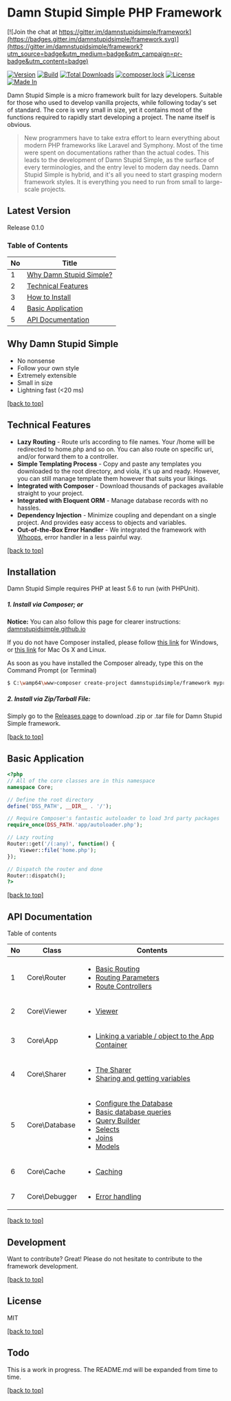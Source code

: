 # Damn Stupid Simple PHP Framework

[![Join the chat at https://gitter.im/damnstupidsimple/framework](https://badges.gitter.im/damnstupidsimple/framework.svg)](https://gitter.im/damnstupidsimple/framework?utm_source=badge&utm_medium=badge&utm_campaign=pr-badge&utm_content=badge)

[![Version](https://badge.fury.io/gh/damnstupidsimple%2Fframework.svg)](https://badge.fury.io/gh/damnstupidsimple%2Fframework)
[![Build](https://api.travis-ci.org/damnstupidsimple/framework.svg)](https://travis-ci.org/damnstupidsimple/framework)
[![Total Downloads](https://poser.pugx.org/damnstupidsimple/framework/downloads)](https://packagist.org/packages/damnstupidsimple/framework)
[![composer.lock](https://poser.pugx.org/damnstupidsimple/framework/composerlock)](https://packagist.org/packages/damnstupidsimple/framework)
[![License](https://img.shields.io/:license-mit-blue.svg)](https://github.com/damnstupidsimple/framework/blob/master/LICENSE)
[![Made In](https://img.shields.io/badge/made%20in-Malaysia-red.svg)](https://www.google.com/search?q=malaysia)

Damn Stupid Simple is a micro framework built for lazy developers. Suitable for those who used to develop vanilla projects, while following today's set of standard. The core is very small in size, yet it contains most of the functions required to rapidly start developing a project. The name itself is obvious.

> New programmers have to take extra effort to learn 
> everything about modern PHP frameworks like Laravel and Symphony. Most 
> of the time were spent on documentations rather than the actual codes.
> This leads to the development of Damn Stupid Simple, as the surface of
> every terminologies, and the entry level to modern day needs. 
> Damn Stupid Simple is hybrid, and it's all you need to start grasping
> modern framework styles. It is everything you need to run from small to large-scale projects.

Latest Version
----
Release 0.1.0

### Table of Contents
| No | Title                                              |
|----|----------------------------------------------------|
| 1  | [Why Damn Stupid Simple?](#why-damn-stupid-simple) |
| 2  | [Technical Features](#technical-features)          |
| 3  | [How to Install](#installation)                    |
| 4  | [Basic Application](#basic-application)            |
| 5  | [API Documentation](#api-documentation)            |


Why Damn Stupid Simple
----
  - No nonsense
  - Follow your own style
  - Extremely extensible
  - Small in size
  - Lightning fast (<20 ms)

[[back to top]](#table-of-contents)

Technical Features
----
  - **Lazy Routing** - Route urls according to file names. Your /home will be redirected to home.php and so on. You can also route on specific uri, and/or forward them to a controller.
  - **Simple Templating Process** - Copy and paste any templates you downloaded to the root directory, and viola, it's up and ready. However, you can still manage template them however that suits your likings.
  - **Integrated with Composer** - Download thousands of packages available straight to your project.
  - **Integrated with Eloquent ORM** - Manage database records with no hassles. 
  - **Dependency Injection** - Minimize coupling and dependant on a single project. And provides easy access to objects and variables.
  - **Out-of-the-Box Error Handler** - We integrated the framework with [Whoops](https://filp.github.io/whoops/), error handler in a less painful way.

[[back to top]](#table-of-contents)

Installation
----
Damn Stupid Simple requires PHP at least 5.6 to run (with PHPUnit). 

##### 1. Install via Composer; or

**Notice:** You can also follow this page for clearer instructions: 
[damnstupidsimple.github.io](https://damnstupidsimple.github.io/how-to-install.html)

If you do not have Composer installed, please follow [this link](https://getcomposer.org/doc/00-intro.md#using-the-installer) for Windows, or [this link](https://getcomposer.org/doc/00-intro.md#downloading-the-composer-executable) for Mac Os X and Linux.

As soon as you have installed the Composer already, type this on the Command Prompt (or Terminal)
```sh
$ C:\wamp64\www>composer create-project damnstupidsimple/framework myproject --no-dev
```

##### 2. Install via Zip/Tarball File:
Simply go to the [Releases page](https://github.com/damnstupidsimple/framework/releases) to download .zip or .tar file for Damn Stupid Simple framework.

[[back to top]](#table-of-contents)

Basic Application
----
```php
<?php
// All of the core classes are in this namespace
namespace Core;

// Define the root directory
define('DSS_PATH', __DIR__ . '/');

// Require Composer's fantastic autoloader to load 3rd party packages
require_once(DSS_PATH.'app/autoloader.php');

// Lazy routing
Router::get('/(:any)', function() {
	Viewer::file('home.php');
});

// Dispatch the router and done
Router::dispatch();
?>
```

[[back to top]](#table-of-contents)

API Documentation
----
Table of contents

| No | Class         | Contents |
|----|---------------|----------|
| 1  | Core\Router   | <ul><li>[Basic Routing](https://github.com/damnstupidsimple/framework/wiki/Core%5CRouter)</li><li>[Routing Parameters](https://github.com/damnstupidsimple/framework/wiki/Core%5CRouter#routing-parameters)</li><li>[Route Controllers](https://github.com/damnstupidsimple/framework/wiki/Core%5CRouter#route-controller)</li></ul> |
| 2  | Core\Viewer   | <ul><li>[Viewer](https://github.com/damnstupidsimple/framework/wiki/Core%5CViewer)</li></ul>         |
| 3  | Core\App      | <ul><li>[Linking a variable / object to the App Container](https://github.com/damnstupidsimple/framework/wiki/Core%5CApp)</li></ul>         |
| 4  | Core\Sharer   | <ul><li>[The Sharer](https://github.com/damnstupidsimple/framework/wiki/Core%5CSharer)</li><li>[Sharing and getting variables](https://github.com/damnstupidsimple/framework/wiki/Core%5CSharer#sharing-and-getting-variables)</li></ul>         |
| 5  | Core\Database | <ul><li>[Configure the Database](https://github.com/damnstupidsimple/framework/wiki/Core%5CDatabase)</li><li>[Basic database queries](https://github.com/damnstupidsimple/framework/wiki/Core%5CDatabase#raw-queries)</li><li>[Query Builder](https://github.com/damnstupidsimple/framework/wiki/Core%5CDatabase#query-builder)</li><li>[Selects](https://github.com/damnstupidsimple/framework/wiki/Core%5CDatabase#selects)</li><li>[Joins](https://github.com/damnstupidsimple/framework/wiki/Core%5CDatabase#joins)</li><li>[Models](https://github.com/damnstupidsimple/framework/wiki/Core%5CDatabase#models)</li></ul>         |
| 6  | Core\Cache    | <ul><li>[Caching](https://github.com/damnstupidsimple/framework/wiki/Core%5CCache)</li></ul>         |
| 7  | Core\Debugger | <ul><li>[Error handling](https://github.com/damnstupidsimple/framework/wiki/Core%5CDebugger)</li></ul>         |

[[back to top]](#table-of-contents)

Development
----
Want to contribute? Great! Please do not hesitate to contribute to the framework development.

[[back to top]](#table-of-contents)

License
----
MIT

[[back to top]](#table-of-contents)

Todo
----
This is a work in progress. The README.md will be expanded from time to time.

[[back to top]](#table-of-contents)
